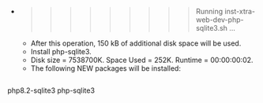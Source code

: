 * >>>>>>>>> Running inst-xtra-web-dev-php-sqlite3.sh ...
  * After this operation, 150 kB of additional disk space will be used.
  * Install php-sqlite3.
  * Disk size = 7538700K. Space Used = 252K. Runtime = 00:00:00:02.
  * The following NEW packages will be installed:
  ```bash
php8.2-sqlite3 php-sqlite3
  ```
